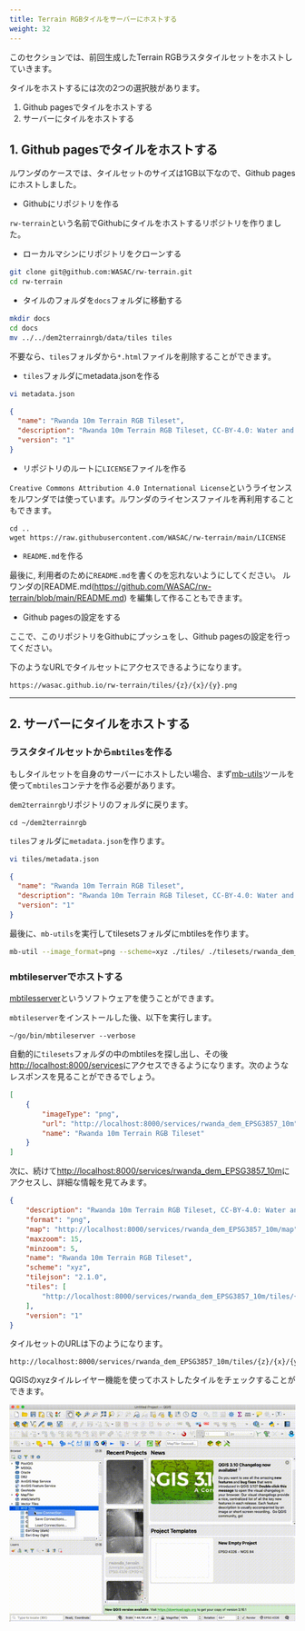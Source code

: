 ```yaml
---
title: Terrain RGBタイルをサーバーにホストする
weight: 32
---
```


このセクションでは、前回生成したTerrain RGBラスタタイルセットをホストしていきます。

タイルをホストするには次の2つの選択肢があります。

1. Github pagesでタイルをホストする
1. サーバーにタイルをホストする

## 1. Github pagesでタイルをホストする

ルワンダのケースでは、タイルセットのサイズは1GB以下なので、Github pagesにホストしました。

- Githubにリポジトリを作る

`rw-terrain`という名前でGithubにタイルをホストするリポジトリを作りました。

- ローカルマシンにリポジトリをクローンする

```bash
git clone git@github.com:WASAC/rw-terrain.git
cd rw-terrain
```

- タイルのフォルダを`docs`フォルダに移動する

```bash
mkdir docs
cd docs
mv ../../dem2terrainrgb/data/tiles tiles
```

不要なら、`tiles`フォルダから`*.html`ファイルを削除することができます。

- `tiles`フォルダにmetadata.jsonを作る

```bash
vi metadata.json
```
```json
{
  "name": "Rwanda 10m Terrain RGB Tileset",
  "description": "Rwanda 10m Terrain RGB Tileset, CC-BY-4.0: Water and Sanitation Corporation (WASAC), Rwanda",
  "version": "1"
}
```

- リポジトリのルートに`LICENSE`ファイルを作る

`Creative Commons Attribution 4.0 International License`というライセンスをルワンダでは使っています。ルワンダのライセンスファイルを再利用することもできます。

```
cd ..
wget https://raw.githubusercontent.com/WASAC/rw-terrain/main/LICENSE
```

- `README.md`を作る

最後に, 利用者のために`README.md`を書くのを忘れないようにしてください。 ルワンダの[README.md(https://github.com/WASAC/rw-terrain/blob/main/README.md) を編集して作ることもできます。

- Github pagesの設定をする

ここで、このリポジトリをGithubにプッシュをし、Github pagesの設定を行ってください。

下のようなURLでタイルセットにアクセスできるようになります。
```
https://wasac.github.io/rw-terrain/tiles/{z}/{x}/{y}.png
```

---
## 2. サーバーにタイルをホストする

### ラスタタイルセットから`mbtiles`を作る

もしタイルセットを自身のサーバーにホストしたい場合、まず[mb-utils](https://github.com/mapbox/mbutil)ツールを使って`mbtiles`コンテナを作る必要があります。

`dem2terrainrgb`リポジトリのフォルダに戻ります。

```
cd ~/dem2terrainrgb
```

`tiles`フォルダに`metadata.json`を作ります。

```bash
vi tiles/metadata.json
```
```json
{
  "name": "Rwanda 10m Terrain RGB Tileset",
  "description": "Rwanda 10m Terrain RGB Tileset, CC-BY-4.0: Water and Sanitation Corporation (WASAC), Rwanda",
  "version": "1"
}
```

最後に、`mb-utils`を実行してtilesetsフォルダにmbtilesを作ります。

```bash
mb-util --image_format=png --scheme=xyz ./tiles/ ./tilesets/rwanda_dem_EPSG3857_10m.mbtiles
```

### mbtileserverでホストする

[mbtilesserver](https://github.com/consbio/mbtileserver)というソフトウェアを使うことができます。

`mbtileserver`をインストールした後、以下を実行します。

```
~/go/bin/mbtileserver --verbose
```

自動的に`tilesets`フォルダの中のmbtilesを探し出し、その後[http://localhost:8000/services](http://localhost:8000/services)にアクセスできるようになります。次のようなレスポンスを見ることができるでしょう。

```json
[
    {
        "imageType": "png",
        "url": "http://localhost:8000/services/rwanda_dem_EPSG3857_10m",
        "name": "Rwanda 10m Terrain RGB Tileset"
    }
]
```

次に、続けて[http://localhost:8000/services/rwanda_dem_EPSG3857_10m](http://localhost:8000/services/rwanda_dem_EPSG3857_10m)にアクセスし、詳細な情報を見てみます。

```json
{
    "description": "Rwanda 10m Terrain RGB Tileset, CC-BY-4.0: Water and Sanitation Corporation (WASAC), Rwanda",
    "format": "png",
    "map": "http://localhost:8000/services/rwanda_dem_EPSG3857_10m/map",
    "maxzoom": 15,
    "minzoom": 5,
    "name": "Rwanda 10m Terrain RGB Tileset",
    "scheme": "xyz",
    "tilejson": "2.1.0",
    "tiles": [
        "http://localhost:8000/services/rwanda_dem_EPSG3857_10m/tiles/{z}/{x}/{y}.png"
    ],
    "version": "1"
}
```

タイルセットのURLは下のようになります。
```
http://localhost:8000/services/rwanda_dem_EPSG3857_10m/tiles/{z}/{x}/{y}.png
```

QGISのxyzタイルレイヤー機能を使ってホストしたタイルをチェックすることができます。

![hosting-terrainrgb-qgis.png](./hosting-terrainrgb-qgis.gif)